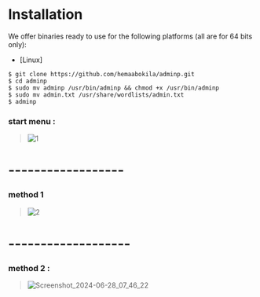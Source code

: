 # Installation

We offer binaries ready to use for the following platforms (all are for 64 bits only):

* [Linux]
```
$ git clone https://github.com/hemaabokila/adminp.git
$ cd adminp
$ sudo mv adminp /usr/bin/adminp && chmod +x /usr/bin/adminp
$ sudo mv admin.txt /usr/share/wordlists/admin.txt
$ adminp
```


###  start menu : 
> ![1](https://drive.google.com/file/d/1lbuJO2WGnDNCwkdqM5FbsFt9pc47lyLE/view?usp=drive_link)
# ------------------

###  method 1

> ![2](https://drive.google.com/file/d/1zCTbSAIPzxU6TLeYOx_IrNh3iP106F7W/view)


# -------------------

###  method 2 :

> ![Screenshot_2024-06-28_07_46_22](https://github.com/user-attachments/assets/ebcae697-de64-4338-af37-c006d7efda5a)
   


